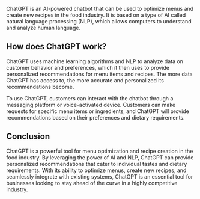 
ChatGPT is an AI-powered chatbot that can be used to optimize menus and create new recipes in the food industry. It is based on a type of AI called natural language processing (NLP), which allows computers to understand and analyze human language.

How does ChatGPT work?
----------------------

ChatGPT uses machine learning algorithms and NLP to analyze data on customer behavior and preferences, which it then uses to provide personalized recommendations for menu items and recipes. The more data ChatGPT has access to, the more accurate and personalized its recommendations become.

To use ChatGPT, customers can interact with the chatbot through a messaging platform or voice-activated device. Customers can make requests for specific menu items or ingredients, and ChatGPT will provide recommendations based on their preferences and dietary requirements.

Conclusion
----------

ChatGPT is a powerful tool for menu optimization and recipe creation in the food industry. By leveraging the power of AI and NLP, ChatGPT can provide personalized recommendations that cater to individual tastes and dietary requirements. With its ability to optimize menus, create new recipes, and seamlessly integrate with existing systems, ChatGPT is an essential tool for businesses looking to stay ahead of the curve in a highly competitive industry.
